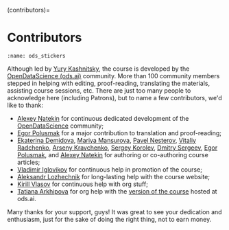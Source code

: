(contributors)=

# Contributors

```{figure} /_static/img/ods_stickers.jpg
:name: ods_stickers
```

Although led by [Yury Kashnitsky](https://yorko.github.io/), the course is developed by the [OpenDataScience (ods.ai)](https://ods.ai) community. More than 100 community members stepped in helping with editing, proof-reading, translating the materials, assisting course sessions, etc. There are just too many people to acknowledge here (including Patrons), but to name a few contributors, we'd like to thank:

 - [Alexey Natekin](https://www.linkedin.com/in/natekin/) for continuous dedicated development of the [OpenDataScience](https://ods.ai) community;
 - [Egor Polusmak](https://www.linkedin.com/in/egor-polusmak/) for a major contribution to translation and proof-reading;
 - [Ekaterina Demidova](https://github.com/demidovakatya), [Mariya Mansurova](https://www.linkedin.com/in/mariya-mansurova/), [Pavel Nesterov](https://www.linkedin.com/in/nesterovpavel/), [Vitaliy Radchenko](https://www.linkedin.com/in/vitaliyradchenk0/), [Arseny Kravchenko](https://www.linkedin.com/in/arsenyinfo/), [Sergey Korolev](https://www.linkedin.com/in/sokorolev/), [Dmitry Sergeev](https://www.linkedin.com/in/sergeyevdmitry), [Egor Polusmak](https://www.linkedin.com/in/egor-polusmak/), and [Alexey Natekin](https://www.linkedin.com/in/natekin/) for authoring or co-authoring course articles;
 - [Vladimir Iglovikov](https://www.linkedin.com/in/iglovikov/) for continuous help in promotion of the course;
 -  [Aleksandr Lozhechnik](https://www.linkedin.com/in/aleksandr-lozhechnik-40021263/) for long-lasting help with the course website;
 -  [Kirill Vlasov](https://vlasov.info/) for continuous help with org stuff;
 -  [Tatiana Arkhipova](https://t.me/tatyana_arkhiipova) for org help with the [version of the course](https://ods.ai/tracks/mlcourse_ai) hosted at ods.ai.

Many thanks for your support, guys! It was great to see your dedication and enthusiasm, just for the sake of doing the right thing, not to earn money.
